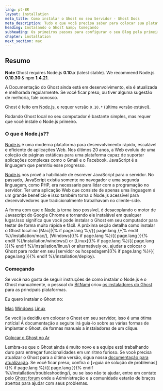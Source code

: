 ```yaml
---
lang: pt-BR
layout: installation
meta_title: Como instalar o Ghost no seu Servidor - Ghost Docs
meta_description: Tudo o que você precisa saber para colocar sua plataforma Ghost funcionando no seu ambiente local, ou em um ambiente remoto.
heading: Instalando o Ghost &amp; Começando
subheading: Os primeiros passos para configurar o seu Blog pela primeira vez.
chapter: installation
next_section: mac
---
```


## Resumo <a id="overview"></a>

<p class="note"><strong>Note</strong> Ghost requires Node.js <strong>0.10.x</strong> (latest stable). We recommend Node.js <strong>0.10.30</strong> & npm <strong>1.4.21</strong>.</p>

A Documentação do Ghost ainda está em desenvolvimento, ela é atualizada e melhorada regularmente. Se você ficar preso, ou tiver alguma sugestão de melhoria, fale conosco.

Ghost é feito em [Node.js](http://nodejs.org), e requer versão  `0.10.*` (última versão estável).

Rodando Ghost local no seu computador é bastante simples, mas requer que você instale o Node.js primeiro.

### O que é Node.js??

[Node.js](http://nodejs.org) é uma moderna plataforma para desenvolvimento rápido, escalável e eficiente de aplicações Web. Nos últimos 20 anos, a Web evoluiu de uma coleção de páginas estáticas para uma plataforma capaz de suportar aplicações complexas como o Gmail e o Facebook. JavaScript é a linguagem que permitiu esse progresso.

[Node.js](http://nodejs.org) nos provê a habilidade de escrever JavaScript para o servidor. No passado, JavaScript existia somente no navegador e uma segunda linguagem, como PHP, era necessario para lidar com a programação no servidor. Ter uma aplicação Web que consiste de apenas uma linguagem é um grande beneficio e isso também torna o Node.js acessível para desenvolvedores que tradicionalmente trabalhavam no cliente-side.

A forma com que o [Node.js](http://nodejs.org) torna isso possível, é desacoplando o motor de Javascript do Google Chrome e tornando ele instalável em qualquer lugar.Isso significa que você pode instalar o Ghost em seu computador para testar de forma muito rápida e fácil.
A próxima seção detalha como instalar o Ghost local no [Mac]({% if page.lang %}/{{ page.lang }}{% endif %}/installation/mac/),  [Windows]({% if page.lang %}/{{ page.lang }}{% endif %}/installation/windows/) or [Linux]({% if page.lang %}/{{ page.lang }}{% endif %}/installation/linux/) or alternatively  ou, ajudar a colocar o Ghost para rodar em seu [servidor ou hospedagem]({% if page.lang %}/{{ page.lang }}{% endif %}/installation/deploy).

### Começando

Se você nao gosta de seguir instruções de como instalar o Node.js e o Ghost manualmente, o pessoal do [BitNami](http://bitnami.com/) criou [ os instaladores do Ghost](http://bitnami.com/stack/ghost) para as principais plataformas.

Eu quero instalar o Ghost no:

<div class="text-center install-ghost">
    <a href="{% if page.lang %}/{{ page.lang }}{% endif %}/installation/mac/" class="btn btn-success btn-large">Mac</a>
    <a href="{% if page.lang %}/{{ page.lang }}{% endif %}/installation/windows/" class="btn btn-success btn-large">Windows</a>
    <a href="{% if page.lang %}/{{ page.lang }}{% endif %}/installation/linux/" class="btn btn-success btn-large">Linux</a>
</div>

Se você ja decidiu em colocar o Ghost em seu servidor, isso é uma ótima notícia! A documentação a seguite irá guia-lo sobre as várias formas de implantar o Ghost, de formas manuais a instaladores de um clique.

<div class="text-center install-ghost">
    <a href="{% if page.lang %}/{{ page.lang }}{% endif %}/installation/deploy/" class="btn btn-success btn-large">Colocar o Ghost no Ar</a>
</div>

Lembra-se que o Ghost ainda é muito novo e a equipe está trabalhando duro para entregar funcionalidades em um ritmo furioso. Se você precisa atualizar o Ghost para a última versão, sigua nossa [documentação para atualização](/installation/upgrading/).
Se você ficar preso, confira o [>guia de solução de problemas]({% if page.lang %}/{{ page.lang }}{% endif %}/installation/troubleshooting/), ou se isso não te ajudar, entre em contato pelo [Ghost forum](http://ghost.org/forum) onde a Administração e a comunidade estarão de braços abertos para ajudar com seus problemas.